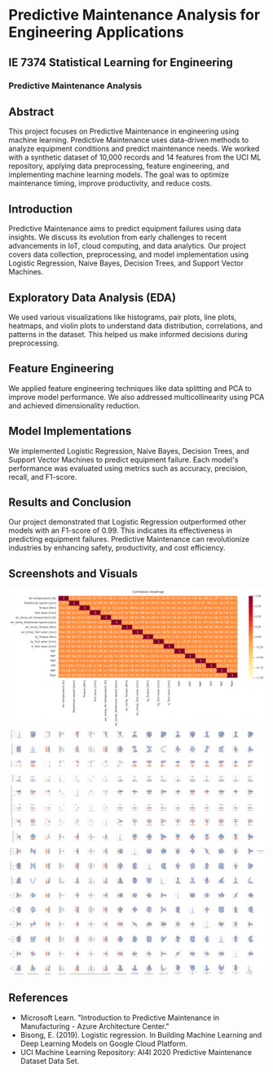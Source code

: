 # Predictive Maintenance Analysis for Engineering Applications

## IE 7374 Statistical Learning for Engineering
### Predictive Maintenance Analysis

## Abstract
This project focuses on Predictive Maintenance in engineering using machine learning. Predictive Maintenance uses data-driven methods to analyze equipment conditions and predict maintenance needs. We worked with a synthetic dataset of 10,000 records and 14 features from the UCI ML repository, applying data preprocessing, feature engineering, and implementing machine learning models. The goal was to optimize maintenance timing, improve productivity, and reduce costs.

## Introduction
Predictive Maintenance aims to predict equipment failures using data insights. We discuss its evolution from early challenges to recent advancements in IoT, cloud computing, and data analytics. Our project covers data collection, preprocessing, and model implementation using Logistic Regression, Naive Bayes, Decision Trees, and Support Vector Machines.

## Exploratory Data Analysis (EDA)
We used various visualizations like histograms, pair plots, line plots, heatmaps, and violin plots to understand data distribution, correlations, and patterns in the dataset. This helped us make informed decisions during preprocessing.

## Feature Engineering
We applied feature engineering techniques like data splitting and PCA to improve model performance. We also addressed multicollinearity using PCA and achieved dimensionality reduction.

## Model Implementations
We implemented Logistic Regression, Naive Bayes, Decision Trees, and Support Vector Machines to predict equipment failure. Each model's performance was evaluated using metrics such as accuracy, precision, recall, and F1-score.

## Results and Conclusion
Our project demonstrated that Logistic Regression outperformed other models with an F1-score of 0.99. This indicates its effectiveness in predicting equipment failures. Predictive Maintenance can revolutionize industries by enhancing safety, productivity, and cost efficiency.

## Screenshots and Visuals
![Feature Engineering Heat Map](ML%20Pictures/Feature%20Engineering/Heat%20Map%20FE.png)
![Feature Engineering Pairplot](ML%20Pictures/Feature%20Engineering/Pairplot%20FE.png)

## References
- Microsoft Learn. "Introduction to Predictive Maintenance in Manufacturing - Azure Architecture Center."
- Bisong, E. (2019). Logistic regression. In Building Machine Learning and Deep Learning Models on Google Cloud Platform.
- UCI Machine Learning Repository: AI4I 2020 Predictive Maintenance Dataset Data Set.
